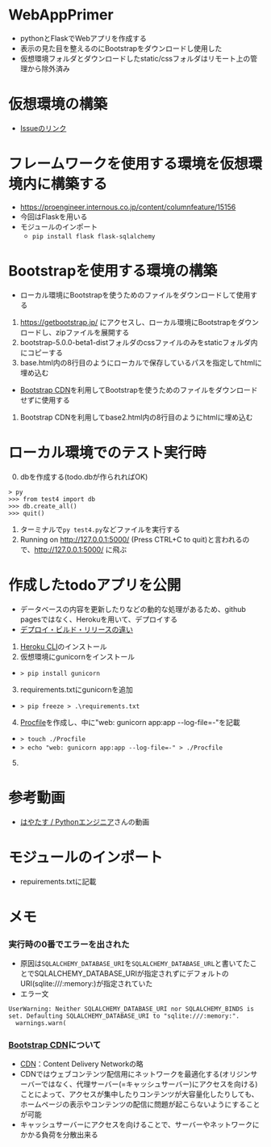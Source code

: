 # WebAppPrimer

- pythonとFlaskでWebアプリを作成する
- 表示の見た目を整えるのにBootstrapをダウンロードし使用した
- 仮想環境フォルダとダウンロードしたstatic/cssフォルダはリモート上の管理から除外済み

# 仮想環境の構築

- [Issueのリンク](https://github.com/Sota6174/python-practice/issues/6#issue-807942767)

# フレームワークを使用する環境を仮想環境内に構築する

- https://proengineer.internous.co.jp/content/columnfeature/15156
- 今回はFlaskを用いる
- モジュールのインポート
  - ```pip install flask flask-sqlalchemy```

# Bootstrapを使用する環境の構築

- ローカル環境にBootstrapを使うためのファイルをダウンロードして使用する
1. https://getbootstrap.jp/ にアクセスし、ローカル環境にBootstrapをダウンロードし、zipファイルを展開する
2. bootstrap-5.0.0-beta1-distフォルダのcssファイルのみをstaticフォルダ内にコピーする
3. base.html内の8行目のようにローカルで保存しているパスを指定してhtmlに埋め込む

- [Bootstrap CDN](https://getbootstrap.jp/docs/4.3/getting-started/introduction/)を利用してBootstrapを使うためのファイルをダウンロードせずに使用する
1. Bootstrap CDNを利用してbase2.html内の8行目のようにhtmlに埋め込む

# ローカル環境でのテスト実行時

0. dbを作成する(todo.dbが作られればOK)
```
> py
>>> from test4 import db
>>> db.create_all()
>>> quit()
```
1. ターミナルで```py test4.py```などファイルを実行する
2. Running on http://127.0.0.1:5000/ (Press CTRL+C to quit)と言われるので、http://127.0.0.1:5000/ に飛ぶ

# 作成したtodoアプリを公開

- データベースの内容を更新したりなどの動的な処理があるため、github pagesではなく、Herokuを用いて、デプロイする
- [デプロイ・ビルド・リリースの違い](https://engineer-club.jp/deploy)
1. [Heroku CLI](https://devcenter.heroku.com/articles/heroku-cli)のインストール
2. 仮想環境にgunicornをインストール
  - ```> pip install gunicorn```
3. requirements.txtにgunicornを追加
  - ```> pip freeze > .\requirements.txt```
4. [Procfile](https://devcenter.heroku.com/ja/articles/getting-started-with-python#procfile)を作成し、中に"web: gunicorn app:app --log-file=-"を記載
  - ```> touch ./Procfile```
  - ```> echo "web: gunicorn app:app --log-file=-" > ./Procfile```
5. 

# 参考動画

- [はやたす / Pythonエンジニア](https://www.youtube.com/watch?v=9JDFVEur0Xs&list=PL4Y-mUWLK2t2rISQza73yNiz6_8HTaQiY&index=23)さんの動画

# モジュールのインポート

- repuirements.txtに記載

# メモ

### 実行時の0番でエラーを出された

- 原因は```SQLALCHEMY_DATABASE_URI```を```SQLALCHEMY_DATABASE_URL```と書いてたことでSQLALCHEMY_DATABASE_URIが指定されずにデフォルトのURI(sqlite:///:memory:)が指定されていた
- エラー文
```
UserWarning: Neither SQLALCHEMY_DATABASE_URI nor SQLALCHEMY_BINDS is set. Defaulting SQLALCHEMY_DATABASE_URI to "sqlite:///:memory:".
  warnings.warn(
```

### [Bootstrap CDN](https://getbootstrap.jp/docs/4.3/getting-started/introduction/)について

- [CDN](https://www.kagoya.jp/howto/network/cdn/)：Content Delivery Networkの略
- CDNではウェブコンテンツ配信用にネットワークを最適化する(オリジンサーバーではなく、代理サーバー(=キャッシュサーバー)にアクセスを向ける)ことによって、アクセスが集中したりコンテンツが大容量化したりしても、ホームページの表示やコンテンツの配信に問題が起こらないようにすることが可能
- キャッシュサーバーにアクセスを向けることで、サーバーやネットワークにかかる負荷を分散出来る
